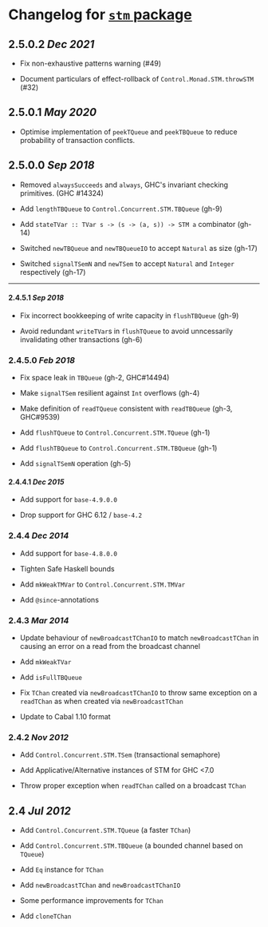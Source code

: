 # Changelog for [`stm` package](http://hackage.haskell.org/package/stm)

## 2.5.0.2 *Dec 2021*

  * Fix non-exhaustive patterns warning (#49)

  * Document particulars of effect-rollback of `Control.Monad.STM.throwSTM` (#32)

## 2.5.0.1 *May 2020*

  * Optimise implementation of `peekTQueue` and `peekTBQueue` to reduce
    probability of transaction conflicts.

## 2.5.0.0 *Sep 2018*

  * Removed `alwaysSucceeds` and `always`, GHC's invariant checking primitives. (GHC #14324)

  * Add `lengthTBQueue` to `Control.Concurrent.STM.TBQueue` (gh-9)

  * Add `stateTVar :: TVar s -> (s -> (a, s)) -> STM a` combinator (gh-14)

  * Switched `newTBQueue` and `newTBQueueIO` to accept `Natural` as size (gh-17)

  * Switched `signalTSemN` and `newTSem` to accept `Natural` and `Integer` respectively (gh-17)

----

#### 2.4.5.1 *Sep 2018*

  * Fix incorrect bookkeeping of write capacity in `flushTBQueue` (gh-9)

  * Avoid redundant `writeTVar`s in `flushTQueue` to avoid unncessarily
    invalidating other transactions (gh-6)

### 2.4.5.0 *Feb 2018*

  * Fix space leak in `TBQueue` (gh-2, GHC#14494)

  * Make `signalTSem` resilient against `Int` overflows (gh-4)

  * Make definition of `readTQueue` consistent with `readTBQueue` (gh-3, GHC#9539)

  * Add `flushTQueue` to `Control.Concurrent.STM.TQueue` (gh-1)

  * Add `flushTBQueue` to `Control.Concurrent.STM.TBQueue` (gh-1)

  * Add `signalTSemN` operation (gh-5)


#### 2.4.4.1  *Dec 2015*

  * Add support for `base-4.9.0.0`

  * Drop support for GHC 6.12 / `base-4.2`

### 2.4.4  *Dec 2014*

  * Add support for `base-4.8.0.0`

  * Tighten Safe Haskell bounds

  * Add `mkWeakTMVar` to `Control.Concurrent.STM.TMVar`

  * Add `@since`-annotations

### 2.4.3  *Mar 2014*

  * Update behaviour of `newBroadcastTChanIO` to match
    `newBroadcastTChan` in causing an error on a read from the
    broadcast channel

  * Add `mkWeakTVar`

  * Add `isFullTBQueue`

  * Fix `TChan` created via `newBroadcastTChanIO` to throw same
    exception on a `readTChan` as when created via `newBroadcastTChan`

  * Update to Cabal 1.10 format

### 2.4.2  *Nov 2012*

  * Add `Control.Concurrent.STM.TSem` (transactional semaphore)

  * Add Applicative/Alternative instances of STM for GHC <7.0

  * Throw proper exception when `readTChan` called on a broadcast `TChan`

## 2.4  *Jul 2012*

  * Add `Control.Concurrent.STM.TQueue` (a faster `TChan`)

  * Add `Control.Concurrent.STM.TBQueue` (a bounded channel based on `TQueue`)

  * Add `Eq` instance for `TChan`

  * Add `newBroadcastTChan` and `newBroadcastTChanIO`

  * Some performance improvements for `TChan`

  * Add `cloneTChan`
